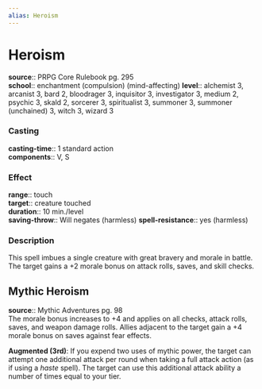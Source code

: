 ```yaml
---
alias: Heroism
---
```


# Heroism 

**source**:: PRPG Core Rulebook pg. 295  
**school**:: enchantment (compulsion) (mind-affecting)
**level**:: alchemist 3, arcanist 3, bard 2, bloodrager 3, inquisitor 3, investigator 3, medium 2, psychic 3, skald 2, sorcerer 3, spiritualist 3, summoner 3, summoner (unchained) 3, witch 3, wizard 3

### Casting 

**casting-time**:: 1 standard action  
**components**:: V, S

### Effect 

**range**:: touch  
**target**:: creature touched  
**duration**:: 10 min./level  
**saving-throw**:: Will negates (harmless)
**spell-resistance**:: yes (harmless)

### Description 

This spell imbues a single creature with great bravery and morale in battle. The target gains a +2 morale bonus on attack rolls, saves, and skill checks.

## Mythic Heroism 

**source**:: Mythic Adventures pg. 98  
The morale bonus increases to +4 and applies on all checks, attack rolls, saves, and weapon damage rolls. Allies adjacent to the target gain a +4 morale bonus on saves against fear effects.  
  
**Augmented (3rd)**: If you expend two uses of mythic power, the target can attempt one additional attack per round when taking a full attack action (as if using a *haste* spell). The target can use this additional attack ability a number of times equal to your tier.

